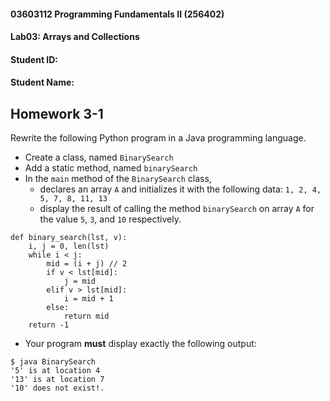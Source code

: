 #### 03603112 Programming Fundamentals II (256402) 
#### Lab03: Arrays and Collections
#### Student ID: <YOUR-STUDENT-ID>
#### Student Name: <YOUR-NAME>

## Homework 3-1
Rewrite the following Python program in a Java programming language.
* Create a class, named `BinarySearch`
* Add a static method, named `binarySearch`
* In the `main` method of the `BinarySearch` class, 
  * declares an array `A` and initializes it with the following data:
    `1, 2, 4, 5, 7, 8, 11, 13`
  * display the result of calling the method `binarySearch` on array `A` for the value `5`, `3`, and `10` respectively.

```
def binary_search(lst, v):
    i, j = 0, len(lst)
    while i < j:
        mid = (i + j) // 2
        if v < lst[mid]:
            j = mid
        elif v > lst[mid]:
            i = mid + 1
        else:
            return mid
    return -1
```
* Your program **must** display exactly the following output:

```
$ java BinarySearch
'5' is at location 4
'13' is at location 7
'10' does not exist!. 
```
